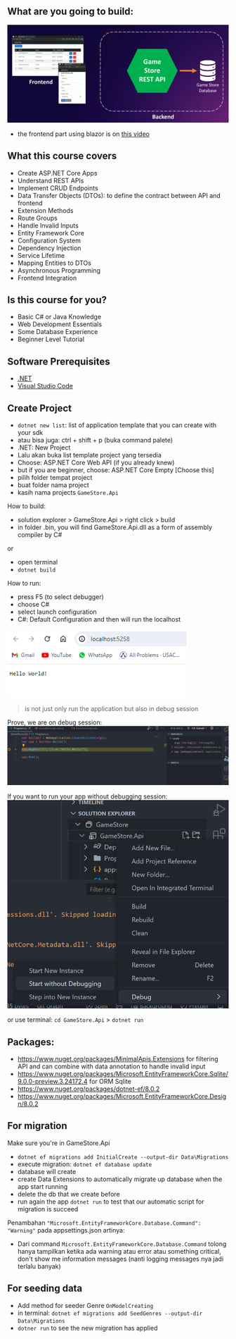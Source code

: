 ## What are you going to build:
![Image](./images/01-system.png) <br>

* the frontend part using blazor is on [this video](https://youtu.be/RBVIclt4sOo?si=dcwnIIcGny1S6-OW)

## What this course covers
* Create ASP.NET Core Apps
* Understand REST APIs
* Implement CRUD Endpoints
* Data Transfer Objects (DTOs): to define the contract between API and frontend
* Extension Methods
* Route Groups
* Handle Invalid Inputs
* Entity Framework Core
* Configuration System
* Dependency Injection
* Service Lifetime
* Mapping Entities to DTOs
* Asynchronous Programming
* Frontend Integration

## Is this course for you?
* Basic C# or Java Knowledge
* Web Development Essentials
* Some Database Experience
* Beginner Level Tutorial

## Software Prerequisites
* [.NET](https://dotnet.microsoft.com/en-us/download)
* [Visual Studio Code](https://code.visualstudio.com/)

## Create Project
* `dotnet new list`: list of application template that you can create with your sdk
* atau bisa juga: ctrl + shift + p (buka command palete)
* .NET: New Project
* Lalu akan buka list template project yang tersedia
* Choose: ASP.NET Core Web API (if you already knew)
* but if you are beginner, choose: ASP.NET Core Empty [Choose this]
* pilih folder tempat project
* buat folder nama project
* kasih nama projects `GameStore.Api`


How to build:
* solution explorer > GameStore.Api > right click > build
* in folder .bin, you will find GameStore.Api.dll as a form of assembly compiler by C#

or
* open terminal
* `dotnet build`

How to run:
* press F5 (to select debugger)
* choose C#
* select launch configuration
* C#: Default Configuration and then will run the localhost

![Image](./images/02-localhost-first.png) <br>

> is not just only run the application but also in debug session

Prove, we are on debug session: <br>
![Image](./images/03-prove-on-debug-session.png)

If you want to run your app without debugging session: <br>
![Image](./images/04-without-debugging.png) 

or use terminal: `cd GameStore.Api` > `dotnet run`


## Packages:
* https://www.nuget.org/packages/MinimalApis.Extensions for filtering API and can combine with data annotation to handle invalid input
* https://www.nuget.org/packages/Microsoft.EntityFrameworkCore.Sqlite/9.0.0-preview.3.24172.4 for ORM Sqlite
* https://www.nuget.org/packages/dotnet-ef/8.0.2
* https://www.nuget.org/packages/Microsoft.EntityFrameworkCore.Design/8.0.2


## For migration
Make sure you're in GameStore.Api
* `dotnet ef migrations add InitialCreate --output-dir Data\Migrations`
* execute migration: `dotnet ef database update`
* database will create
* create Data Extensions to automatically migrate up database when the app start running
* delete the db that we create before
* run again the app `dotnet run` to test that our automatic script for migration is succeed

Penambahan `"Microsoft.EntityFrameworkCore.Database.Command": "Warning"` pada appsettings.json artinya:
* Dari command `Microsoft.EntityFrameworkCore.Database.Command` tolong hanya tampilkan ketika ada warning atau error atau something critical, don't show me information messages (nanti logging messages nya jadi terlalu banyak) 


## For seeding data
* Add method for seeder Genre `OnModelCreating`
* in terminal: `dotnet ef migrations add SeedGenres --output-dir Data\Migrations`
* `dotner run` to see the new migration has applied